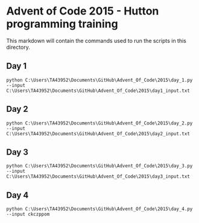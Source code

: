 # Advent of Code 2015 - Hutton programming training

This markdown will contain the commands used to run the scripts in this directory.

## Day 1

```
python C:\Users\TA43952\Documents\GitHub\Advent_Of_Code\2015\day_1.py --input C:\Users\TA43952\Documents\GitHub\Advent_Of_Code\2015\day1_input.txt
```

## Day 2

```
python C:\Users\TA43952\Documents\GitHub\Advent_Of_Code\2015\day_2.py --input C:\Users\TA43952\Documents\GitHub\Advent_Of_Code\2015\day2_input.txt
```

## Day 3

```
python C:\Users\TA43952\Documents\GitHub\Advent_Of_Code\2015\day_3.py --input C:\Users\TA43952\Documents\GitHub\Advent_Of_Code\2015\day3_input.txt
```

## Day 4

```
python C:\Users\TA43952\Documents\GitHub\Advent_Of_Code\2015\day_4.py --input ckczppom
```
